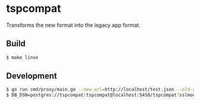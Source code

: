 # tspcompat

Transforms the new format into the legacy app format.

## Build

```sh
$ make linux
```

## Development

```sh
$ go run cmd/proxy/main.go --new-url=http://localhost/test.json --old-url=http://localhost/old.json
$ DB_DSN=postgres://tspcompat:tspcompat@localhost:5450/tspcompat?sslmode=disable\&timezone=Europe/Stockholm go run cmd/api/main.go --load-from=http://localhost/test.json
```
